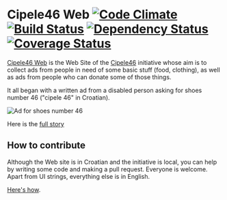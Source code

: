 # Cipele46 Web [![Code Climate](https://codeclimate.com/github/cipele46/cipele46-web.png)](https://codeclimate.com/github/cipele46/cipele46-web) [![Build Status](https://travis-ci.org/cipele46/cipele46-web.png?branch=master)](https://travis-ci.org/cipele46/cipele46-web) [![Dependency Status](https://gemnasium.com/cipele46/cipele46-web.png)](https://gemnasium.com/cipele46/cipele46-web) [![Coverage Status](https://coveralls.io/repos/cipele46/cipele46-web/badge.png)](https://coveralls.io/r/cipele46/cipele46-web) 

[Cipele46 Web](http://cipele46.org) is the Web Site of the [Cipele46](http://www.facebook.com/Cipele46?) initiative whose aim is to
collect ads from people in need of some basic stuff (food, clothing), as well as ads from people who can donate some
of those things.

It all began with a written ad from a disabled person asking for shoes number 46 ("cipele 46" in Croatian).

![Ad for shoes number 46](http://sphotos-g.ak.fbcdn.net/hphotos-ak-prn1/45912_578222112192499_1864669754_n.jpg)

Here is the [full story](http://www.facebook.com/Cipele46/info)

## How to contribute

Although the Web site is in Croatian and the initiative is local, you can help by writing some code and making
a pull request. Everyone is welcome. Apart from UI strings, everything else is in English.

[Here's how](./wiki/How-to-start-developing).

